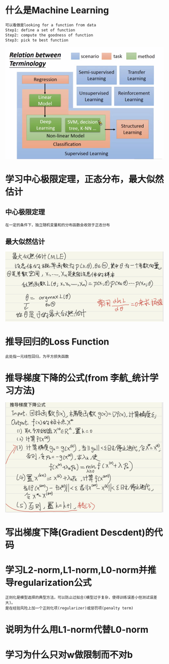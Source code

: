 # 什么是Machine Learning

    可以看做是looking for a function from data
    Step1: define a set of function
    Step2: compute the goodness of function
    Step3: pick te best function
![image](https://github.com/keke1u/LeeML/blob/master/Types_of_ML.jpg?raw=true)
# 学习中心极限定理，正态分布，最大似然估计
## 中心极限定理
    在一定的条件下，独立随机变量和的分布函数会收敛于正态分布
## 最大似然估计
![image](https://github.com/keke1u/LeeML/blob/master/MLE.jpg?raw=true)
# 推导回归的Loss Function
    此处指一元线性回归，为平方损失函数
# 推导梯度下降的公式(from 李航_统计学习方法)
![image](https://github.com/keke1u/LeeML/blob/master/Gradient_Descent.jpg?raw=true)
# 写出梯度下降(Gradient Descdent)的代码

# 学习L2-norm,L1-norm,L0-norm并推导regularization公式
    正则化是模型选择的典型方法，可以防止过拟合(模型过于复杂，使得训练误差小但测试误差大)。
    是在经验风险上加一个正则化项(regularizer)或惩罚项(penalty term)



# 说明为什么用L1-norm代替L0-norm

# 学习为什么只对w做限制而不对b
